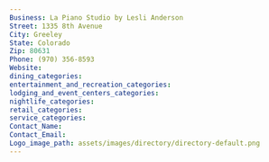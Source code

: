 ```yaml
---
Business: La Piano Studio by Lesli Anderson
Street: 1335 8th Avenue
City: Greeley
State: Colorado
Zip: 80631
Phone: (970) 356-8593
Website: 
dining_categories: 
entertainment_and_recreation_categories: 
lodging_and_event_centers_categories: 
nightlife_categories: 
retail_categories: 
service_categories: 
Contact_Name: 
Contact_Email: 
Logo_image_path: assets/images/directory/directory-default.png
---
```

